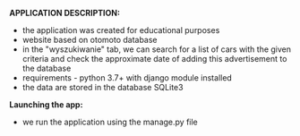 **APPLICATION DESCRIPTION:**
- the application was created for educational purposes
- website based on otomoto database
- in the "wyszukiwanie" tab, we can search for a list of cars with the given criteria and check the approximate date of adding this advertisement to the database
- requirements - python 3.7+ with django module installed
- the data are stored in the database SQLite3

**Launching the app:**
- we run the application using the manage.py file

